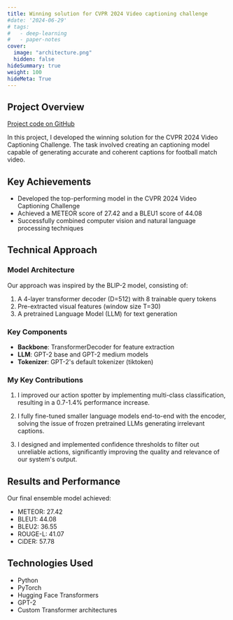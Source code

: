 ```yaml
---
title: Winning solution for CVPR 2024 Video captioning challenge
#date: '2024-06-29'
# tags:
#   - deep-learning
#   - paper-notes
cover:
  image: "architecture.png"
  hidden: false
hideSummary: true
weight: 100
hideMeta: True
---
```


## Project Overview

[Project code on GitHub](https://github.com/gladuz/soccernet-caption-deltalab)

In this project, I developed the winning solution for the CVPR 2024 Video Captioning Challenge. The task involved creating an captioning model capable of generating accurate and coherent captions for football match video.

## Key Achievements

- Developed the top-performing model in the CVPR 2024 Video Captioning Challenge
- Achieved a METEOR score of 27.42 and a BLEU1 score of 44.08
- Successfully combined computer vision and natural language processing techniques

## Technical Approach

### Model Architecture

Our approach was inspired by the BLIP-2 model, consisting of:

1. A 4-layer transformer decoder (D=512) with 8 trainable query tokens
2. Pre-extracted visual features (window size T=30)
3. A pretrained Language Model (LLM) for text generation

### Key Components

- **Backbone**: TransformerDecoder for feature extraction
- **LLM**: GPT-2 base and GPT-2 medium models
- **Tokenizer**: GPT-2's default tokenizer (tiktoken)

### My Key Contributions

1. I improved our action spotter by implementing multi-class classification, resulting in a 0.7-1.4% performance increase.

2. I fully fine-tuned smaller language models end-to-end with the encoder, solving the issue of frozen pretrained LLMs generating irrelevant captions.

3. I designed and implemented confidence thresholds to filter out unreliable actions, significantly improving the quality and relevance of our system's output.

## Results and Performance

Our final ensemble model achieved:

- METEOR: 27.42
- BLEU1: 44.08
- BLEU2: 36.55
- ROUGE-L: 41.07
- CiDER: 57.78

## Technologies Used

- Python
- PyTorch
- Hugging Face Transformers
- GPT-2
- Custom Transformer architectures